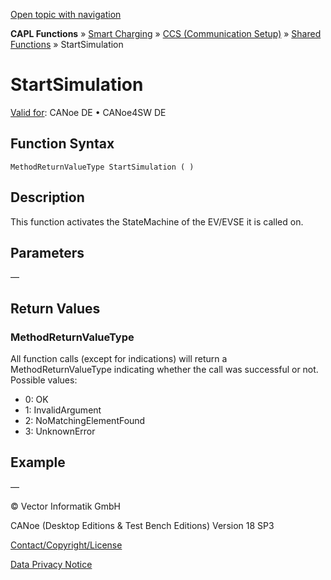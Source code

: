 [Open topic with navigation](../../../../../CANoeDEFamily.htm#Topics/CAPLFunctions/SmartCharging/CCSBindingFunctions/CAPLfunctionStartSimulation.md)

**CAPL Functions** » [Smart Charging](../CAPLFunctionsSmartChargingOverview.md) » [CCS (Communication Setup)](../CAPLFunctionsSmartChargingOverview.md#BMCCS) » [Shared Functions](../CAPLFunctionsSmartChargingOverview.md#CCSGeneral) » StartSimulation

# StartSimulation

[Valid for](../../../Shared/FeatureAvailability.md): CANoe DE • CANoe4SW DE

## Function Syntax

```
MethodReturnValueType StartSimulation ( )
```

## Description

This function activates the StateMachine of the EV/EVSE it is called on.

## Parameters

—

## Return Values

### MethodReturnValueType

All function calls (except for indications) will return a MethodReturnValueType indicating whether the call was successful or not. Possible values:

- 0: OK
- 1: InvalidArgument
- 2: NoMatchingElementFound
- 3: UnknownError

## Example

—

© Vector Informatik GmbH

CANoe (Desktop Editions & Test Bench Editions) Version 18 SP3

[Contact/Copyright/License](../../../Shared/ContactCopyrightLicense.md)

[Data Privacy Notice](https://www.vector.com/int/en/company/get-info/privacy-policy/)
